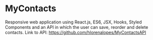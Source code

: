 # MyContacts

Responsive web application using React.js, ES6, JSX, Hooks, Styled Components and an API in which the user can save, reorder and delete contacts. Link to API: https://github.com/hlorenalopes/MyContactsAPI
